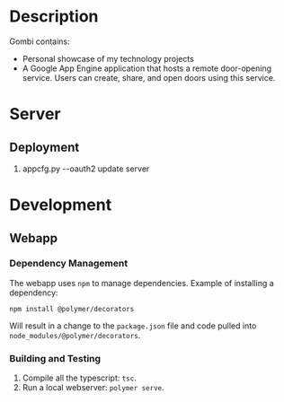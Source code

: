 # Description

Gombi contains:

* Personal showcase of my technology projects
* A Google App Engine application that hosts a remote door-opening service. Users can create, share, and open doors using this service.

# Server

## Deployment

1. appcfg.py --oauth2 update server

# Development

## Webapp

### Dependency Management

The webapp uses `npm` to manage dependencies. Example of installing a dependency:

```
npm install @polymer/decorators
```

Will result in a change to the `package.json` file and code pulled into `node_modules/@polymer/decorators`.

### Building and Testing

1. Compile all the typescript: `tsc`.
2. Run a local webserver: `polymer serve`.

